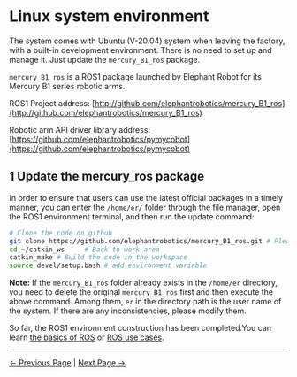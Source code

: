 # Linux system environment

The system comes with Ubuntu (V-20.04) system when leaving the factory, with a built-in development environment. There is no need to set up and manage it. Just update the `mercury_B1_ros` package.

`mercury_B1_ros` is a ROS1 package launched by Elephant Robot for its Mercury B1 series robotic arms.

ROS1 Project address: [http://github.com/elephantrobotics/mercury_B1_ros](http://github.com/elephantrobotics/mercury_B1_ros)

Robotic arm API driver library address: [https://github.com/elephantrobotics/pymycobot](https://github.com/elephantrobotics/pymycobot)

## 1 Update the mercury_ros package

In order to ensure that users can use the latest official packages in a timely manner, you can enter the `/home/er/` folder through the file manager, open the ROS1 environment terminal, and then run the update command:

```bash
# Clone the code on github
git clone https://github.com/elephantrobotics/mercury_B1_ros.git # Please check the attention section below before deciding whether to execute this command
cd ~/catkin_ws     # Back to work area
catkin_make # Build the code in the workspace
source devel/setup.bash # add environment variable
```

**Note:** If the `mercury_B1_ros` folder already exists in the `/home/er` directory, you need to delete the original `mercury_B1_ros` first and then execute the above command. Among them, `er` in the directory path is the user name of the system. If there are any inconsistencies, please modify them.

So far, the ROS1 environment construction has been completed.You can learn [the basics of ROS](11.1.2-ROS_Basics.md) or [ROS use cases](11.1.4-BasicFunction.md).

---

[← Previous Page](../11.1-ROS1/README.md) | [Next Page →](11.1.2-ROS_Basics.md)
